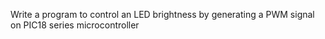 Write a program to control an LED brightness by generating a PWM signal on PIC18 series microcontroller